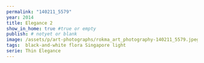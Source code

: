 ```yaml
---
permalink: "140211_5579"
year: 2014
title: Elegance 2
show_in_home: true #true or empty
publish: # notyet or blank
image: /assets/p/art-photographs/rokma_art_photography-140211_5579.jpeg
tags:  black-and-white flora Singapore light
serie: Thin Elegance
---
```

